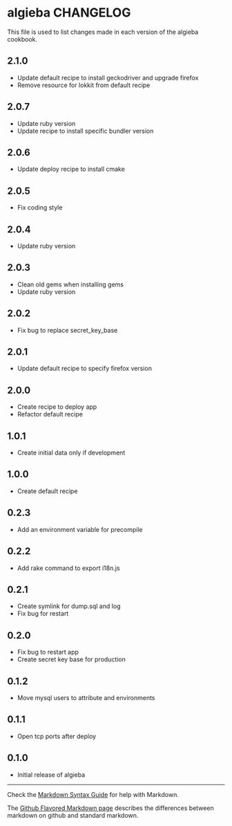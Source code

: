 # algieba CHANGELOG

This file is used to list changes made in each version of the algieba cookbook.

## 2.1.0
- Update default recipe to install geckodriver and upgrade firefox
- Remove resource for lokkit from default recipe

## 2.0.7
- Update ruby version
- Update recipe to install specific bundler version

## 2.0.6
- Update deploy recipe to install cmake

## 2.0.5
- Fix coding style

## 2.0.4
- Update ruby version

## 2.0.3
- Clean old gems when installing gems
- Update ruby version

## 2.0.2
- Fix bug to replace secret_key_base

## 2.0.1
- Update default recipe to specify firefox version

## 2.0.0
- Create recipe to deploy app
- Refactor default recipe

## 1.0.1
- Create initial data only if development

## 1.0.0
- Create default recipe

## 0.2.3
- Add an environment variable for precompile

## 0.2.2
- Add rake command to export i18n.js

## 0.2.1
- Create symlink for dump.sql and log
- Fix bug for restart

## 0.2.0
- Fix bug to restart app
- Create secret key base for production

## 0.1.2
- Move mysql users to attribute and environments

## 0.1.1
- Open tcp ports after deploy

## 0.1.0
- Initial release of algieba

- - -
Check the [Markdown Syntax Guide](http://daringfireball.net/projects/markdown/syntax) for help with Markdown.

The [Github Flavored Markdown page](http://github.github.com/github-flavored-markdown/) describes the differences between markdown on github and standard markdown.
